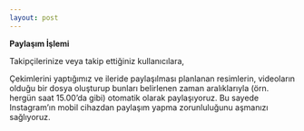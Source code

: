 ```yaml
---
layout: post
---
```


**Paylaşım İşlemi**

Takipçilerinize veya takip ettiğiniz kullanıcılara, 

Çekimlerini yaptığımız ve ileride paylaşılması planlanan resimlerin, videoların olduğu bir dosya oluşturup bunları belirlenen zaman aralıklarıyla (örn. hergün saat 15.00’da gibi) otomatik olarak paylaşıyoruz. Bu sayede Instagram’ın mobil cihazdan paylaşım yapma zorunluluğunu aşmanızı sağlıyoruz.